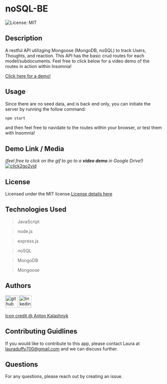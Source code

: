 # noSQL-BE

![License: MIT](https://img.shields.io/badge/License-MIT-yellow.svg)

## Description

A restful API utilizging Mongoose (MongoDB, noSQL) to track Users, Thoughts, and reaction. This API has the basic crud routes for each model/subdocuments. Feel free to click below for a video demo of the routes in action within Insomnia!

[Click here for a demo!]()

## Usage

Since there are no seed data, and is back end only, you can initiate the server by running the follow command:

``` bash
npm start

```

and then feel free to navidate to the routes within your browser, or test them with Insomnia!

## Demo Link / Media
*(feel free to click on the gif to go to a **video demo** in Google Drive!)*
[<img src="./assets/demo.gif" alt='click2go2vid'>](https://drive.google.com/file/d/10RLTokV4gq741e2DIBr35FQamOFRNuwP/view) 


## License

Licensed under the MIT license.[License details here](https://opensource.org/licenses/MIT)

## Technologies Used
> JavaScript

> node.js

> express.js

> noSQL

> MongoDB

> Mongoose

## Authors

[<img src="https://cdn.icon-icons.com/icons2/2351/PNG/512/logo_github_icon_143196.png" alt='github' height='40'>](https://github.com/DraconMarius)
[<img src="https://cdn.icon-icons.com/icons2/2351/PNG/512/logo_linkedin_icon_143191.png" alt='linkedin' height='40'>](https://www.linkedin.com/in/mari-ma-70771585/)

[Icon credit @ Anton Kalashnyk](https://icon-icons.com/users/14quJ7FM9cYdQZHidnZoM/icon-sets/)

## Contributing Guidlines

If you would like to contribute to this app, please contact Laura at lauraduffy700@gmail.com and we can discuss further.

## Questions

For any questions, please reach out by creating an issue.
